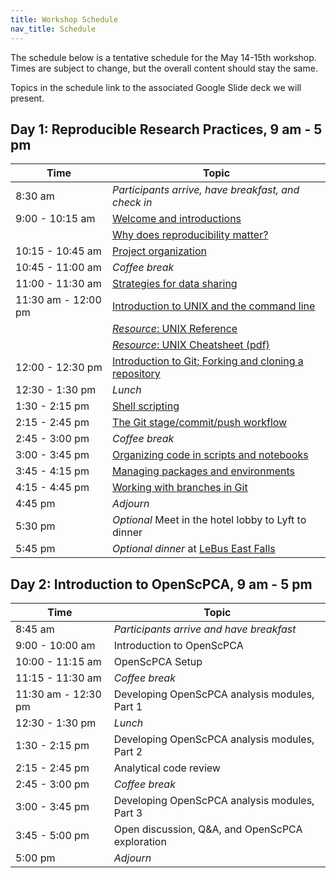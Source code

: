 ```yaml
---
title: Workshop Schedule
nav_title: Schedule
---
```


The schedule below is a tentative schedule for the May 14-15th workshop.
Times are subject to change, but the overall content should stay the same.

Topics in the schedule link to the associated Google Slide deck we will present.

## Day 1: Reproducible Research Practices, 9 am - 5 pm

| Time                | Topic                                                                                                                                                         |
| ------------------- | ------------------------------------------------------------------------------------------------------------------------------------------------------------- |
| 8:30 am             | _Participants arrive, have breakfast, and check in_                                                                                                                            |
| 9:00 - 10:15 am     | [Welcome and introductions](https://docs.google.com/presentation/d/1-mPY76_AbS8rLqxoSAOc2Ews5GyPSo8PVuG2El_S6BE/edit?usp=sharing)                             |
|                     | [Why does reproducibility matter?](https://docs.google.com/presentation/d/1qfulAR4jD0KS7NfrLHpwT6SWl-7APBmqNnAwGpXX5oo/edit?usp=sharing)                      |
| 10:15 - 10:45 am    | [Project organization](https://docs.google.com/presentation/d/1ncqxXlC0-PGEK-yE7S-nDYnMPhrOUPbI95EJy283wCs/edit?usp=sharing)                                  |
| 10:45 - 11:00 am    | _Coffee break_                                                                                                                                                |
| 11:00 - 11:30 am    | [Strategies for data sharing](https://docs.google.com/presentation/d/10NEkqHkAw9KBAbkNV-vtPwLFc9ZHksHEcCFty32efiE/edit?usp=sharing)                           |
| 11:30 am - 12:00 pm | [Introduction to UNIX and the command line](https://docs.google.com/presentation/d/1WPXkItJZEUXMY20cLrdMXHiBC2PyunR14RUSDg4nfIc/edit?usp=sharing)             |
|                     | [_Resource_: UNIX Reference](resources/unix_reference.html)                                                                                                   |
|                     | [_Resource_: UNIX Cheatsheet (pdf)](resources/unix_quick_reference.pdf)                                                                                       |
| 12:00 - 12:30 pm    | [Introduction to Git; Forking and cloning a repository](https://docs.google.com/presentation/d/1eiGZA4PYBKJx5HDCo3UDOAB7q415gg96TehxilCHwlA/edit?usp=sharing) |
| 12:30 - 1:30 pm     | _Lunch_                                                                                                                                                       |
| 1:30 -  2:15 pm     | [Shell scripting](https://docs.google.com/presentation/d/1SDUyYVNgvDDRodVqmDQPVQ5wnjQesWfBTg0EAcdbcSo/edit?usp=sharing)                                       |
| 2:15 - 2:45 pm      | [The Git stage/commit/push workflow](https://docs.google.com/presentation/d/1_YckNhAkp_82PKR6PGS5SdaKDgoueYVTXaPi5pQV9ik/edit?usp=sharing)                    |
| 2:45 - 3:00 pm      | _Coffee break_                                                                                                                                                |
| 3:00 - 3:45 pm      | [Organizing code in scripts and notebooks](https://docs.google.com/presentation/d/1AJr6uQhwLnZfis1wNc_e2XY4XSMEuVscIfAsVgnM5Bk/edit?usp=sharing)              |
| 3:45 - 4:15 pm      | [Managing packages and environments](https://docs.google.com/presentation/d/1GCbu2F6LeEPOu5DzDsTgwu1__9YDVydvPo911fBG1i0/edit?usp=sharing)                    |
| 4:15 - 4:45 pm      | [Working with branches in Git](https://docs.google.com/presentation/d/1s7BSHgTSDuXIzI1ROS-JSneB6NXfQVWOec6lhc8eIWA/edit?usp=sharing) |
| 4:45 pm             | _Adjourn_                                                                                                                                                     |
| 5:30 pm             | _Optional_ Meet in the hotel lobby to Lyft to dinner                                                                                                  |
| 5:45 pm             | _Optional dinner_ at [LeBus East Falls](https://www.lebuseastfalls.com/)                                                                                  |

## Day 2: Introduction to OpenScPCA, 9 am - 5 pm

| Time                | Topic                                           |
| ------------------- | ----------------------------------------------- |
| 8:45 am             | _Participants arrive and have breakfast_        |
| 9:00 - 10:00 am     | Introduction to OpenScPCA                       |
| 10:00 - 11:15 am    | OpenScPCA Setup                                 |
| 11:15 - 11:30 am    | _Coffee break_                                  |
| 11:30 am - 12:30 pm | Developing OpenScPCA analysis modules, Part 1   |
| 12:30 - 1:30 pm     | _Lunch_                                         |
| 1:30 - 2:15 pm      | Developing OpenScPCA analysis modules, Part 2   |
| 2:15 - 2:45 pm      | Analytical code review                          |
| 2:45 - 3:00 pm      | _Coffee break_                                  |
| 3:00 - 3:45 pm      | Developing OpenScPCA analysis modules, Part 3   |
| 3:45 - 5:00 pm      | Open discussion, Q&A, and OpenScPCA exploration |
| 5:00 pm             | _Adjourn_                                       |
